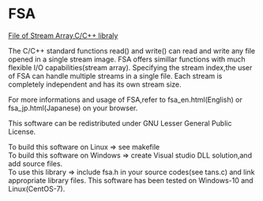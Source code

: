 # FSA
[File of Stream Array,C/C++ libraly](http://www.tinyforest.jp/oss/fsa_en.html)

The C/C++ standard functions read() and write() can read and write any file opened in a single stream image.
FSA offers simillar functions with much flexible I/O capabilities(stream array).
Specifying the stream index,the user of FSA can handle multiple streams in a single file.
Each stream is completely independent and has its own stream size.

For more informations and usage of FSA,refer to fsa_en.html(English) or fsa_jp.html(Japanese) on your browser.

This software can be redistributed under GNU Lesser General Public License.

To build this software on Linux => see makefile    
To build this software on Windows => create Visual studio DLL solution,and add source files.  
To use this library => include fsa.h in your source codes(see tans.c) and link appropriate library files.
This software has been tested on Windows-10 and Linux(CentOS-7). 
